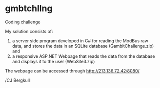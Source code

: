 # gmbtchllng

Coding challenge

My solution consists of:
1. a server side program developed in C# for reading the ModBus raw data, and stores the data in an SQLite database (GambitChallenge.zip)
and
2. a responsive ASP.NET Webpage that reads the data from the database and displays it to the user (WebSite3.zip)

The webpage can be accessed through http://213.136.72.42:8080/

/CJ Bergkull
